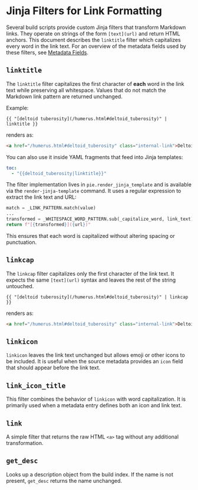 # Jinja Filters for Link Formatting

Several build scripts provide custom Jinja filters that transform Markdown links. They operate on strings of the form `[text](url)` and return HTML anchors. This document describes the `linktitle` filter which capitalizes every word in the link text. For an overview of the metadata fields used by these filters, see [Metadata Fields](metadata-fields.md).

## `linktitle`

The `linktitle` filter capitalizes the first character of **each** word in the link text while preserving all whitespace. Values that do not match the Markdown link pattern are returned unchanged.

Example:

```jinja
{{ "[deltoid tuberosity](/humerus.html#deltoid_tuberosity)" | linktitle }}
```

renders as:

```html
<a href="/humerus.html#deltoid_tuberosity" class="internal-link">Deltoid Tuberosity</a>
```

You can also use it inside YAML fragments that feed into Jinja templates:

```yaml
toc:
  - "{{deltoid_tuberosity|linktitle}}"
```

The filter implementation lives in `pie.render_jinja_template` and is available via the `render-jinja-template` command. It uses a regular expression to extract the link text and URL:

```python
match = _LINK_PATTERN.match(value)
...
transformed = _WHITESPACE_WORD_PATTERN.sub(_capitalize_word, link_text)
return f"[{transformed}]({url})"
```

This ensures that each word is capitalized without altering spacing or punctuation.

## `linkcap`

The `linkcap` filter capitalizes only the first character of the link text.
It expects the same `[text](url)` syntax and leaves the rest of the string
untouched.

```jinja
{{ "[deltoid tuberosity](/humerus.html#deltoid_tuberosity)" | linkcap }}
```

renders as:

```html
<a href="/humerus.html#deltoid_tuberosity" class="internal-link">Deltoid tuberosity</a>
```

## `linkicon`

`linkicon` leaves the link text unchanged but allows emoji or other icons to be
included. It is useful when the source metadata provides an `icon` field that
should appear before the link text.

## `link_icon_title`

This filter combines the behavior of `linkicon` with word capitalization. It is
primarily used when a metadata entry defines both an icon and link text.

## `link`

A simple filter that returns the raw HTML `<a>` tag without any additional
transformation.

## `get_desc`

Looks up a description object from the build index. If the name is not present,
`get_desc` returns the name unchanged.
